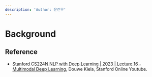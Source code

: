 ```yaml
---
description: 'Author: 윤건우'
---
```


# Background







## Reference

* [Stanford CS224N NLP with Deep Learning | 2023 | Lecture 16 - Multimodal Deep Learning](https://youtu.be/5vfIT5LOkR0?si=rZc\_I4UYBOHQlQ7C), Douwe Kiela, Stanford Online Youtube.
